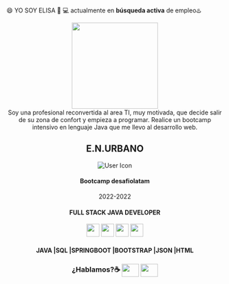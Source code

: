 😄 YO SOY ELISA 👋
 💻 actualmente en **búsqueda activa** de empleo♨️

<!DOCTYPE html>
<html lang="en">

<head>
  <meta charset="UTF-8">
  <meta http-equiv="X-UA-Compatible" content="IE=edge">
  <meta name="viewport" content="width=device-width, initial-scale=1.0">
  <link rel="stylesheet" href="https://use.fontawesome.com/releases/v6.1.1/css/all.css"
    integrity="sha384-/frq1SRXYH/bSyou/HUp/hib7RVN1TawQYja658FEOodR/FQBKVqT9Ol+Oz3Olq5" crossorigin="anonymous">
  <link rel="preconnect" href="https://fonts.googleapis.com">
  <link rel="preconnect" href="https://fonts.gstatic.com" crossorigin>
  <link
    href="https://fonts.googleapis.com/css2?family=Lobster&family=Lobster+Two&family=Open+Sans:wght@300&family=Poppins:wght@200;300;600&family=Roboto:wght@300&display=swap"
    rel="stylesheet">
    <link rel="preconnect" href="https://fonts.googleapis.com">
    <link rel="preconnect" href="https://fonts.gstatic.com" crossorigin>
    <link href="https://fonts.googleapis.com/css2?family=Plus+Jakarta+Sans&display=swap" rel="stylesheet">
  <link href="https://cdn.jsdelivr.net/npm/bootstrap@5.0.2/dist/css/bootstrap.min.css" rel="stylesheet"
    integrity="sha384-EVSTQN3/azprG1Anm3QDgpJLIm9Nao0Yz1ztcQTwFspd3yD65VohhpuuCOmLASjC" crossorigin="anonymous">
  <link rel="stylesheet" href="assets/css/style.css">

</head>
  <header class="header">
     <nav id="menu" class="navbar fixed-top navbar-expand-lg ">
      <div class="container">
        <a href="https://linkedin.com/in/enurbanomz"></a>
        </nav>
        <div class="container border-top  mt-5" id="skills">
        <div class="row align-items-center">
            <div class="col-md-5 col-12 imagen-bg">
              <img src="https://user-images.githubusercontent.com/103292411/204962919-e337e2f5-92c1-4df9-8ceb-5193dff2606b.jpg" width="200rem" class="img-fluid" >
            </div>
          <span > Soy una profesional reconvertida al area TI, muy motivada, que decide salir de su zona de confort y 
          empieza a programar. Realice un bootcamp intensivo en lenguaje Java que me llevo al desarrollo web.
         </span>
           <div class="col-sm-6 col-12 ">
       <h2 class="text-center ">E.N.URBANO</h2>
     </div>
           <div class="col-md-6 col-12 text-center">
        <img src="http://blog.desafiolatam.com/wp-content/uploads/2017/06/giphy-1.gif" id="icon" alt="User Icon" data-bs-toggle="tooltip" data-bs-placement="top" title="full stack java developer"></i></i>
        <h4> Bootcamp desafiolatam</h4>
        <p>2022-2022</p>
      </div>
            <h4>
                  <span style='--content:"YO SOY ELISA";--start-color:#007CF0;>YO SOY ELISA </span></h4>
                  <hr class="hero-line opacity-200 mx-auto w-15">
                  <h4>
                  <span style='--content:"FULL STACK JAVA DEVELOPER";--start-color:#7928ca;'>FULL STACK JAVA DEVELOPER</span></h4>
                   <img src="https://user-images.githubusercontent.com/103292411/204976672-146923bc-45c3-4928-91cb-043a3f9cab7f.png" id="icon" height="30"></i>
                   <img src="https://user-images.githubusercontent.com/103292411/204977511-5f36c51a-d03b-454e-b16c-683d11185d34.png" id="icon" height="30"></i>
                   <img src="https://user-images.githubusercontent.com/103292411/204978042-e451daa5-2110-4624-8389-31ab20487784.png" id="icon" height="30"></i>
                   <img src="https://user-images.githubusercontent.com/103292411/204978314-66b203d9-45b7-4155-96c4-fd91c86f27ef.png" id="icon" height="30"></i>
                <h4>
                  <span style='--content:"JAVA|SQL|SPRINGBOOT|BOOTSTRAP|JSON|HTML";--start-color:#FF4D4D;'>JAVA |SQL |SPRINGBOOT |BOOTSTRAP |JSON |HTML</span>
              </h4>
    <h3> ¿Hablamos?☕️</>
      <a href="https://linkedin.com/in/enurbanomz" target="blank"><img align="center" src="https://cdn.jsdelivr.net/npm/simple-icons@3.0.1/icons/linkedin.svg" alt="" height="30" width="40" /></a>
    <a href="mailto:enurbanom@outlook.com " target="blank"><img align="center" src="https://user-images.githubusercontent.com/103292411/204973480-cb542146-9ffc-448f-b0ed-271c17887dc3.png" alt="" height="30" width="40" /></a>


          
           
        

<!--
**eurbano5090/eurbano5090** is a ✨ _special_ ✨ repository because its `README.md` (this file) appears on your GitHub profile.

Here are some ideas to get you started:

- 🔭 I’m currently working on ...
- 🌱 I’m currently learning ...
- 👯 I’m looking to collaborate on ...
- 🤔 I’m looking for help with ...
- 💬 Ask me about ...
- 📫 How to reach me: ...
- 😄 Pronouns: ...
- ⚡ Fun fact: ...
-->

